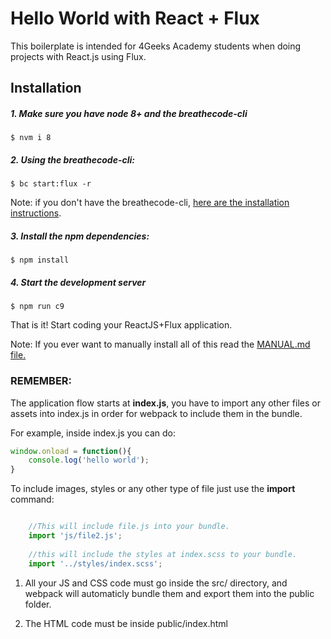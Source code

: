 # Hello World with React + Flux

This boilerplate is intended for 4Geeks Academy students when doing projects with React.js using Flux.

## Installation

##### 1. Make sure you have node 8+ and the breathecode-cli
```
$ nvm i 8
```

##### 2. Using the breathecode-cli:
```
$ bc start:flux -r
```
Note: if you don't have the breathecode-cli, [here are the installation instructions](https://github.com/breatheco-de/breathecode-cli).

##### 3. Install the npm dependencies:
```
$ npm install
```

##### 4. Start the development server
```
$ npm run c9
```

That is it! Start coding your ReactJS+Flux application.

Note: If you ever want to manually install all of this read the [MANUAL.md file.](/MANUAL.md)

### REMEMBER:

The application flow starts at **index.js**, you have to import any other files or assets into index.js in order for webpack to include them in the bundle.

For example, inside index.js you can do:

```js
window.onload = function(){
    console.log('hello world');
}
```

To include images, styles or any other type of file just use the **import** command:

```js

    //This will include file.js into your bundle.
    import 'js/file2.js';
    
    //this will include the styles at index.scss to your bundle.
    import '../styles/index.scss';

```

1. All your JS and CSS code must go inside the src/ directory, and webpack will automaticly bundle them and export them into the public folder.

2. The HTML code must be inside public/index.html
